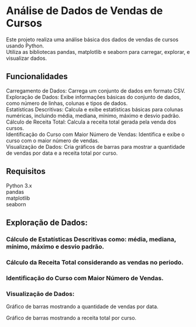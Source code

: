 # Análise de Dados de Vendas de Cursos

Este projeto realiza uma análise básica dos dados de vendas de cursos usando Python.\
Utiliza as bibliotecas pandas, matplotlib e seaborn para carregar, explorar, e visualizar dados.

## Funcionalidades

Carregamento de Dados: Carrega um conjunto de dados em formato CSV.\
Exploração de Dados: Exibe informações básicas do conjunto de dados, como número de linhas, colunas e tipos de dados.\
Estatísticas Descritivas: Calcula e exibe estatísticas básicas para colunas numéricas, incluindo média, mediana, mínimo, máximo e desvio padrão.\
Cálculo de Receita Total: Calcula a receita total gerada pela venda dos cursos.\
Identificação do Curso com Maior Número de Vendas: Identifica e exibe o curso com o maior número de vendas.\
Visualização de Dados: Cria gráficos de barras para mostrar a quantidade de vendas por data e a receita total por curso.

## Requisitos

Python 3.x\
pandas\
matplotlib\
seaborn

## Exploração de Dados:

### Cálculo de Estatísticas Descritivas como: média, mediana, mínimo, máximo e desvio padrão.

### Cálculo da Receita Total considerando as vendas no periodo.

### Identificação do Curso com Maior Número de Vendas.

### Visualização de Dados:

Gráfico de barras mostrando a quantidade de vendas por data.

Gráfico de barras mostrando a receita total por curso.
